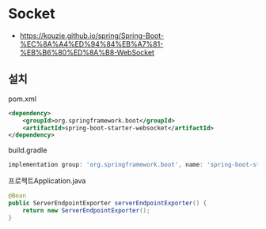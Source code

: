 # Socket
* https://kouzie.github.io/spring/Spring-Boot-%EC%8A%A4%ED%94%84%EB%A7%81-%EB%B6%80%ED%8A%B8-WebSocket

## 설치
pom.xml
```xml
<dependency>
    <groupId>org.springframework.boot</groupId>
    <artifactId>spring-boot-starter-websocket</artifactId>
</dependency>
```

build.gradle
```gradle
implementation group: 'org.springframework.boot', name: 'spring-boot-starter-websocket'
```

프로젝트Application.java
```java
@Bean
public ServerEndpointExporter serverEndpointExporter() {
    return new ServerEndpointExporter();
}
```
